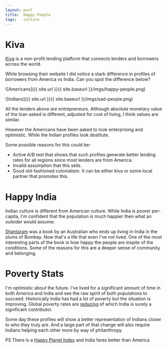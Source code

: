 ```yaml
---
layout: post
title:  Happy People
tags:   culture
---
```


# Kiva

[Kiva](https://www.kiva.org/) is a non-profit lending platform that connects lenders and borrowers across the world.

While browsing their website I did notice a stark difference in profiles of borrowers from America vs India. Can you spot the difference below?

![Americans]({{ site.url }}{{ site.baseurl }}/imgs/happy-people.png)

![Indians]({{ site.url }}{{ site.baseurl }}/imgs/sad-people.png)

All the lenders above are entrepreneurs. Although absolute monetary value of the loan asked is different, adjusted for cost of living, I think values are similar.

However the Americans have been asked to look enterprising and optimistic. While the Indian profiles look destitute.

Some possible reasons for this could be-
* Active A/B test that shows that such profiles generate better lending rates for all regions since most lenders are from America.
* Invalid assumption that this sells.
* Good old-fashioned colonialism. It can be either kiva or some local partner that promotes this.

# Happy India

Indian culture is different from American culture. While India is poorer per-capita, I'm confident that the population is much happier then what an outsider would assume.

[Shantaram](https://www.goodreads.com/book/show/33600.Shantaram) was a book by an Australian who ends up living in India in the slums of Bombay. Now that's a life that even I've not lived. One of the most interesting parts of the book is how happy the people are inspite of the conditions. Some of the reasons for this are a deeper sense of community and belonging.


# Poverty Stats

I'm optimistic about the future. I've lived for a significant amount of time in both America and India and see the raw spirit of both populations to succeed. Historically India has had a lot of poverty but the situation is improving. Global poverty rates are [reducing](https://www.gatesnotes.com/Development/Max-Roser-three-facts-everyone-should-know) of which India is surely a significant contributor.

Some day these profiles will show a better representation of Indians closer to who they truly are. And a large part of that change will also require Indians helping each other more by way of philanthropy.

PS There is a [Happy Planet Index](https://en.wikipedia.org/wiki/Happy_Planet_Index) and India fares better than America